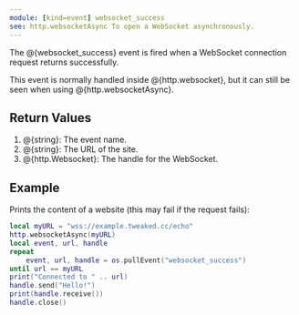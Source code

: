 ```yaml
---
module: [kind=event] websocket_success
see: http.websocketAsync To open a WebSocket asynchronously.
---
```


The @{websocket_success} event is fired when a WebSocket connection request returns successfully.

This event is normally handled inside @{http.websocket}, but it can still be seen when using @{http.websocketAsync}.

## Return Values
1. @{string}: The event name.
2. @{string}: The URL of the site.
3. @{http.Websocket}: The handle for the WebSocket.

## Example
Prints the content of a website (this may fail if the request fails):
```lua
local myURL = "wss://example.tweaked.cc/echo"
http.websocketAsync(myURL)
local event, url, handle
repeat
    event, url, handle = os.pullEvent("websocket_success")
until url == myURL
print("Connected to " .. url)
handle.send("Hello!")
print(handle.receive())
handle.close()
```
